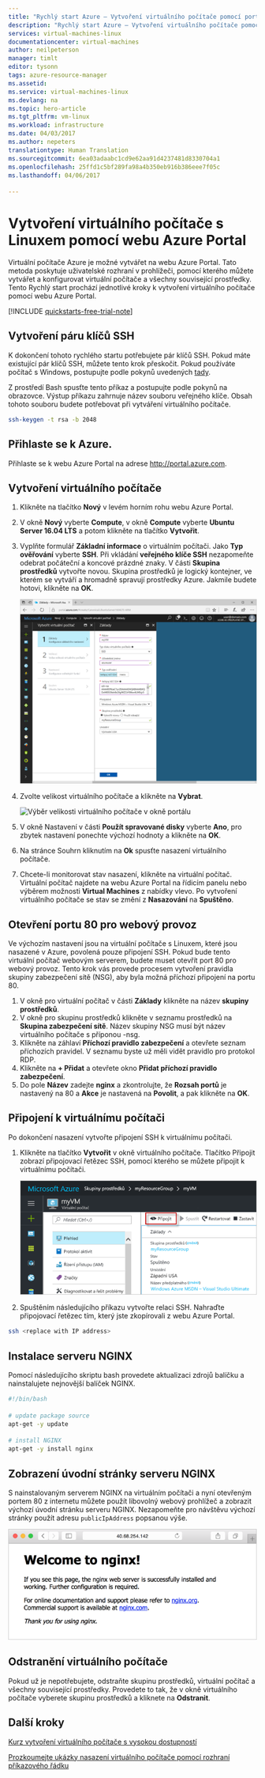 ```yaml
---
title: "Rychlý start Azure – Vytvoření virtuálního počítače pomocí portálu | Dokumentace Microsoftu"
description: "Rychlý start Azure – Vytvoření virtuálního počítače pomocí portálu"
services: virtual-machines-linux
documentationcenter: virtual-machines
author: neilpeterson
manager: timlt
editor: tysonn
tags: azure-resource-manager
ms.assetid: 
ms.service: virtual-machines-linux
ms.devlang: na
ms.topic: hero-article
ms.tgt_pltfrm: vm-linux
ms.workload: infrastructure
ms.date: 04/03/2017
ms.author: nepeters
translationtype: Human Translation
ms.sourcegitcommit: 6ea03adaabc1cd9e62aa91d4237481d8330704a1
ms.openlocfilehash: 25ffd1c5bf289fa98a4b350eb916b386eee7f05c
ms.lasthandoff: 04/06/2017

---
```


# <a name="create-a-linux-virtual-machine-with-the-azure-portal"></a>Vytvoření virtuálního počítače s Linuxem pomocí webu Azure Portal

Virtuální počítače Azure je možné vytvářet na webu Azure Portal. Tato metoda poskytuje uživatelské rozhraní v prohlížeči, pomocí kterého můžete vytvářet a konfigurovat virtuální počítače a všechny související prostředky. Tento Rychlý start prochází jednotlivé kroky k vytvoření virtuálního počítače pomocí webu Azure Portal.

[!INCLUDE [quickstarts-free-trial-note](../../../includes/quickstarts-free-trial-note.md)]

## <a name="create-ssh-key-pair"></a>Vytvoření páru klíčů SSH

K dokončení tohoto rychlého startu potřebujete pár klíčů SSH. Pokud máte existující pár klíčů SSH, můžete tento krok přeskočit. Pokud používáte počítač s Windows, postupujte podle pokynů uvedených [tady](ssh-from-windows.md). 

Z prostředí Bash spusťte tento příkaz a postupujte podle pokynů na obrazovce. Výstup příkazu zahrnuje název souboru veřejného klíče. Obsah tohoto souboru budete potřebovat při vytváření virtuálního počítače.

```bash
ssh-keygen -t rsa -b 2048
```

## <a name="log-in-to-azure"></a>Přihlaste se k Azure. 

Přihlaste se k webu Azure Portal na adrese http://portal.azure.com.

## <a name="create-virtual-machine"></a>Vytvoření virtuálního počítače

1. Klikněte na tlačítko **Nový** v levém horním rohu webu Azure Portal.

2. V okně **Nový** vyberte **Compute**, v okně **Compute** vyberte **Ubuntu Server 16.04 LTS** a potom klikněte na tlačítko **Vytvořit**.

3. Vyplňte formulář **Základní informace** o virtuálním počítači. Jako **Typ ověřování** vyberte **SSH**. Při vkládání **veřejného klíče SSH** nezapomeňte odebrat počáteční a koncové prázdné znaky. V části **Skupina prostředků** vytvořte novou. Skupina prostředků je logický kontejner, ve kterém se vytváří a hromadně spravují prostředky Azure. Jakmile budete hotovi, klikněte na **OK**.

    ![Zadání základních informací o virtuálním počítači v okně portálu](./media/quick-create-portal/create-vm-portal-basic-blade.png)  

4. Zvolte velikost virtuálního počítače a klikněte na **Vybrat**. 

    ![Výběr velikosti virtuálního počítače v okně portálu](./media/quick-create-portal/create-vm-portal-size-blade.png)

5. V okně Nastavení v části **Použít spravované disky** vyberte **Ano**, pro zbytek nastavení ponechte výchozí hodnoty a klikněte na **OK**.

6. Na stránce Souhrn kliknutím na **Ok** spusťte nasazení virtuálního počítače.

7. Chcete-li monitorovat stav nasazení, klikněte na virtuální počítač. Virtuální počítač najdete na webu Azure Portal na řídicím panelu nebo výběrem možnosti **Virtual Machines** z nabídky vlevo. Po vytvoření virtuálního počítače se stav se změní z **Nasazování** na **Spuštěno**.


## <a name="open-port-80-for-web-traffic"></a>Otevření portu 80 pro webový provoz 

Ve výchozím nastavení jsou na virtuální počítače s Linuxem, které jsou nasazené v Azure, povolená pouze připojení SSH. Pokud bude tento virtuální počítač webovým serverem, budete muset otevřít port 80 pro webový provoz. Tento krok vás provede procesem vytvoření pravidla skupiny zabezpečení sítě (NSG), aby byla možná příchozí připojení na portu 80.

1. V okně pro virtuální počítač v části **Základy** klikněte na název **skupiny prostředků**.
2. V okně pro skupinu prostředků klikněte v seznamu prostředků na **Skupina zabezpečení sítě**. Název skupiny NSG musí být název virtuálního počítače s příponou -nsg.
3. Klikněte na záhlaví **Příchozí pravidlo zabezpečení** a otevřete seznam příchozích pravidel. V seznamu byste už měli vidět pravidlo pro protokol RDP.
4. Klikněte na **+ Přidat** a otevřete okno **Přidat příchozí pravidlo zabezpečení**.
5. Do pole **Název** zadejte **nginx** a zkontrolujte, že **Rozsah portů** je nastavený na 80 a **Akce** je nastavená na **Povolit**, a pak klikněte na **OK**.


## <a name="connect-to-virtual-machine"></a>Připojení k virtuálnímu počítači

Po dokončení nasazení vytvořte připojení SSH k virtuálnímu počítači.

1. Klikněte na tlačítko **Vytvořit** v okně virtuálního počítače. Tlačítko Připojit zobrazí připojovací řetězec SSH, pomocí kterého se můžete připojit k virtuálnímu počítači.

    ![Portál 9](./media/quick-create-portal/portal-quick-start-9.png) 

2. Spuštěním následujícího příkazu vytvořte relaci SSH. Nahraďte připojovací řetězec tím, který jste zkopírovali z webu Azure Portal.

```bash 
ssh <replace with IP address>
```

## <a name="install-nginx"></a>Instalace serveru NGINX

Pomocí následujícího skriptu bash provedete aktualizaci zdrojů balíčku a nainstalujete nejnovější balíček NGINX. 

```bash 
#!/bin/bash

# update package source
apt-get -y update

# install NGINX
apt-get -y install nginx
```

## <a name="view-the-ngix-welcome-page"></a>Zobrazení úvodní stránky serveru NGINX

S nainstalovaným serverem NGINX na virtuálním počítači a nyní otevřeným portem 80 z internetu můžete použít libovolný webový prohlížeč a zobrazit výchozí úvodní stránku serveru NGINX. Nezapomeňte pro návštěvu výchozí stránky použít adresu `publicIpAddress` popsanou výše. 

![Výchozí web NGINX](./media/quick-create-cli/nginx.png) 
## <a name="delete-virtual-machine"></a>Odstranění virtuálního počítače

Pokud už je nepotřebujete, odstraňte skupinu prostředků, virtuální počítač a všechny související prostředky. Provedete to tak, že v okně virtuálního počítače vyberete skupinu prostředků a kliknete na **Odstranit**.

## <a name="next-steps"></a>Další kroky

[Kurz vytvoření virtuálního počítače s vysokou dostupností](create-cli-complete.md?toc=%2fazure%2fvirtual-machines%2flinux%2ftoc.json)

[Prozkoumejte ukázky nasazení virtuálního počítače pomocí rozhraní příkazového řádku](../windows/cli-samples.md?toc=%2fazure%2fvirtual-machines%2flinux%2ftoc.json)

